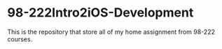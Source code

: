 # 98-222Intro2iOS-Development
This is the repository that store all of my home assignment from 98-222 courses.
